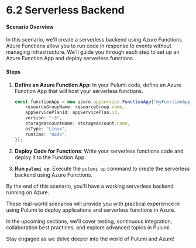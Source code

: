 # 6.2 Serverless Backend

#### Scenario Overview

In this scenario, we'll create a serverless backend using Azure Functions. Azure Functions allow you to run code in response to events without managing infrastructure. We'll guide you through each step to set up an Azure Function App and deploy serverless functions.

#### Steps

1. **Define an Azure Function App**: In your Pulumi code, define an Azure Function App that will host your serverless functions.

   ```typescript
   const functionApp = new azure.appservice.FunctionApp("myFunctionApp", {
       resourceGroupName: resourceGroup.name,
       appServicePlanId: appServicePlan.id,
       version: "~3",
       storageAccountName: storageAccount.name,
       osType: "Linux",
       runtime: "node",
   });
   ```

2. **Deploy Code for Functions**: Write your serverless functions code and deploy it to the Function App.

3. **Run `pulumi up`**: Execute the `pulumi up` command to create the serverless backend using Azure Functions.

By the end of this scenario, you'll have a working serverless backend running on Azure.

These real-world scenarios will provide you with practical experience in using Pulumi to deploy applications and serverless functions in Azure. 

In the upcoming sections, we'll cover testing, continuous integration, collaboration best practices, and explore advanced topics in Pulumi.

Stay engaged as we delve deeper into the world of Pulumi and Azure!
